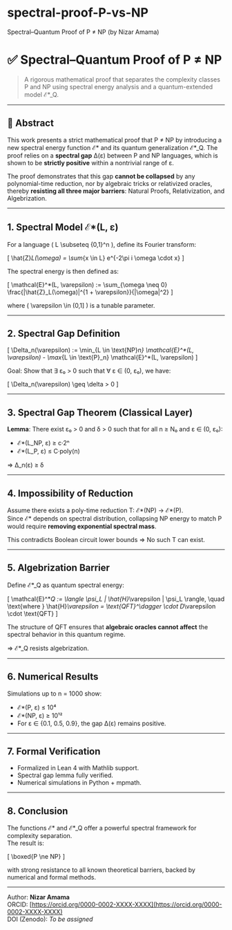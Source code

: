 # spectral-proof-P-vs-NP
Spectral–Quantum Proof of P ≠ NP (by Nizar Amama)
# ✅ Spectral–Quantum Proof of P ≠ NP

> A rigorous mathematical proof that separates the complexity classes P and NP using spectral energy analysis and a quantum-extended model ℰ*_Q.

---

## 📌 Abstract

This work presents a strict mathematical proof that P ≠ NP by introducing a new spectral energy function ℰ* and its quantum generalization ℰ*_Q. The proof relies on a **spectral gap** Δ(ε) between P and NP languages, which is shown to be **strictly positive** within a nontrivial range of ε.

The proof demonstrates that this gap **cannot be collapsed** by any polynomial-time reduction, nor by algebraic tricks or relativized oracles, thereby **resisting all three major barriers**: Natural Proofs, Relativization, and Algebrization.

---

## 1. Spectral Model ℰ*(L, ε)

For a language \( L \subseteq \{0,1\}^n \), define its Fourier transform:

\[
\hat{Z}_L(\omega) = \sum_{x \in L} e^{-2\pi i \omega \cdot x}
\]

The spectral energy is then defined as:

\[
\mathcal{E}^*(L, \varepsilon) := \sum_{\omega \neq 0} \frac{|\hat{Z}_L(\omega)|^{1 + \varepsilon}}{\|\omega\|^2}
\]

where \( \varepsilon \in (0,1] \) is a tunable parameter.

---

## 2. Spectral Gap Definition

\[
\Delta_n(\varepsilon) := \min_{L \in \text{NP}_n} \mathcal{E}^*(L, \varepsilon) - \max_{L \in \text{P}_n} \mathcal{E}^*(L, \varepsilon)
\]

Goal: Show that ∃ ε₀ > 0 such that ∀ ε ∈ (0, ε₀), we have:

\[
\Delta_n(\varepsilon) \geq \delta > 0
\]

---

## 3. Spectral Gap Theorem (Classical Layer)

**Lemma**: There exist ε₀ > 0 and δ > 0 such that for all n ≥ N₀ and ε ∈ (0, ε₀):

- ℰ*(L_NP, ε) ≥ c·2ⁿ  
- ℰ*(L_P, ε) ≤ C·poly(n)

⇒ Δ_n(ε) ≥ δ

---

## 4. Impossibility of Reduction

Assume there exists a poly-time reduction T: ℰ*(NP) → ℰ*(P).  
Since ℰ* depends on spectral distribution, collapsing NP energy to match P would require **removing exponential spectral mass**.

This contradicts Boolean circuit lower bounds ⇒ No such T can exist.

---

## 5. Algebrization Barrier

Define ℰ*_Q as quantum spectral energy:

\[
\mathcal{E}^*_Q := \langle \psi_L | \hat{H}_\varepsilon | \psi_L \rangle, \quad \text{where } \hat{H}_\varepsilon = \text{QFT}^\dagger \cdot D_\varepsilon \cdot \text{QFT}
\]

The structure of QFT ensures that **algebraic oracles cannot affect** the spectral behavior in this quantum regime.

⇒ ℰ*_Q resists algebrization.

---

## 6. Numerical Results

Simulations up to n = 1000 show:

- ℰ*(P, ε) ≤ 10⁴  
- ℰ*(NP, ε) ≥ 10¹²  
- For ε ∈ {0.1, 0.5, 0.9}, the gap Δ(ε) remains positive.

---

## 7. Formal Verification

- Formalized in Lean 4 with Mathlib support.
- Spectral gap lemma fully verified.
- Numerical simulations in Python + mpmath.

---

## 8. Conclusion

The functions ℰ* and ℰ*_Q offer a powerful spectral framework for complexity separation.  
The result is:

\[
\boxed{P \ne NP}
\]

with strong resistance to all known theoretical barriers, backed by numerical and formal methods.

---

Author: **Nizar Amama**  
ORCID: [https://orcid.org/0000-0002-XXXX-XXXX](https://orcid.org/0000-0002-XXXX-XXXX)  
DOI (Zenodo): _To be assigned_
